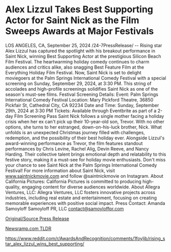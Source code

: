 # Alex Lizzul Takes Best Supporting Actor for Saint Nick as the Film Sweeps Awards at Major Festivals

LOS ANGELES, CA, September 25, 2024 /24-7PressRelease/ -- Rising star Alex Lizzul has captured the spotlight with his breakout performance in Saint Nick, winning Best Supporting Actor at the prestigious Silicon Beach Film Festival. The heartwarming holiday comedy continues to charm audiences and critics alike, also snagging Best Feature Film at the Everything Holiday Film Festival. Now, Saint Nick is set to delight moviegoers at the Palm Springs International Comedy Festival with a special screening on Sunday, September 29, 2024, at 3:30 PM. This string of accolades and high-profile screenings solidifies Saint Nick as one of the season's must-see films.  Festival Screening Details: Event: Palm Springs International Comedy Festival Location: Mary Pickford Theatre, 36850 Pickfair St, Cathedral City, CA 92234 Date and Time: Sunday, September 29th, 2024 at 3:30 PM Tickets: Available through Eventbrite as part of a 2-day Film Screening Pass  Saint Nick follows a single mother facing a holiday crisis when her ex can't pick up their 10-year-old son, Trevor. With no other options, she turns to her estranged, down-on-his-luck brother, Nick. What unfolds is an unexpected Christmas journey filled with challenges, redemption, and the possibility of their best holiday ever.  Alongside Lizzul's award-winning performance as Trevor, the film features standout performances by Chris Levine, Rachel Alig, Devin Reeve, and Nancy Harding. Their collective talent brings emotional depth and relatability to this festive story, making it a must-see for holiday movie enthusiasts.  Don't miss your chance to see Saint Nick at the Palm Springs International Comedy Festival!  For more information about Saint Nick, visit www.saintnickmovie.com and follow @saintnickmovie on Instagram.  About California Pictures: California Pictures is committed to producing high-quality, engaging content for diverse audiences worldwide.  About Allegra Ventures, LLC: Allegra Ventures, LLC fosters innovative projects across industries, including real estate and entertainment, focusing on creating memorable experiences with positive social impact.  Press Contact:  Amanda Samoyloff Samoyloff PR, LLC contact@samoyloffpr.com 

[Original/Source Press Release](https://www.24-7pressrelease.com/press-release/514640/alex-lizzul-takes-best-supporting-actor-for-saint-nick-as-the-film-sweeps-awards-at-major-festivals)
                    

[Newsramp.com TLDR](None) 

https://www.reddit.com/r/AwardsAndRecognition/comments/1foyljb/rising_star_alex_lizzul_wins_best_supporting/